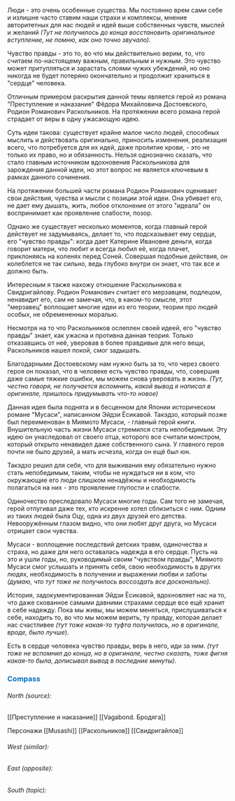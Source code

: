 Люди - это очень особенные существа. Мы постоянно врем сами себе и излишне часто ставим наши страхи и комплексы, мнение авторитетных для нас людей и идей выше собственных чувств, мыслей и желаний _(Тут не получилось до конца восстановить оригинальное вступление, не помню, как оно точно звучало)_.

Чувство правды - это то, во что мы действительно верим, то, что считаем по-настоящему важным, правильным и нужным. Это чувство может притупляться и зарастать слоями чужих убеждений, но оно никогда не будет потеряно окончательно и продолжит храниться в "сердце" человека.

Отличным примером раскрытия данной темы является герой из романа "Преступление и наказание" Фёдора Михайловича Достоевского, Родион Романович Раскольников. На протяжении всего романа герой страдает от веры в одну ужасающую идею.

Суть идеи такова: существует крайне малое число людей, способных мыслить и действовать оригинально, приносить изменения, реализация всего, что потребуется для их идей, даже пролитие крови, - это не только их право, но и обязанность. Нельзя однозначно сказать, что стало главным источником вдохновения Раскольникова для зарождения данной идеи, но этот вопрос не является ключевым в рамках данного сочинения.   

На протяжении большей части романа Родион Романович оценивает свои действия, чувства и мысли с позиции этой идеи. Она убивает его, не дает ему дышать, жить, любое отклонение от этого "идеала" он воспринимает как проявление слабости, позор. 

Однако же существует несколько моментов, когда главный герой действует не задумываясь, делает то, что подсказывает ему сердце, его "чувство правды": когда дает Катерине Ивановне деньги, когда говорит матери, что любит и всегда любил её, когда плачет, приклоняясь на коленях перед Соней. Совершая подобные действия, он колеблется не так сильно, ведь глубоко внутри он знает, что так все и должно быть.

Интересным я также нахожу отношение Раскольникова к Свидригайлову. Родион Романович считает его мерзавцем, подлецом, ненавидит его, сам не замечая, что, в каком-то смысле, этот "мерзавец" воплощает многие идеи из его теории, теории про людей особых, не обремененных моралью.  

Несмотря на то что Раскольников ослеплен своей идеей, его "чувство правды" знает, как ужасна и противна данная теория. Только отказавшись от неё, уверовав в более правдивые для него вещи, Раскольников нашел покой, смог задышать.

Благодарными Достоевскому нам нужно быть за то, что через своего героя он показал, что в человеке есть чувство правды, что, совершив даже самые тяжкие ошибки, мы можем снова уверовать в жизнь. _(Тут, честно говоря, не получается вспомнить, какой вывод я написал в оригинале, пришлось придумывать что-то новое)_ 

Данная идея была поднята и в бесценном для Японии историческом романе "Мусаси", написанном Эйдзи Ёсикавой. Такэдзо, который позже был переименован в Миямото Мусаси, - главный герой книги. Внушительную часть жизни Мусаси стремился стать непобедимым. Эту идею он унаследовал от своего отца, которого все считали монстром, который открыто ненавидел даже собственного сына. У главного героя почти не было друзей, а мать исчезла, когда он ещё был юн.  

Такэдзо решил для себя, что для выживания ему обязательно нужно стать непобедимым, таким, чтобы не нуждаться ни в ком, что окружающие его люди слишком ненадёжны и необходимость полагаться на них - это проявление глупости и слабости.  

Одиночество преследовало Мусаси многие годы. Сам того не замечая, герой отпугивал даже тех, кто искренне хотел сблизиться с ним. Одним из таких людей была Оцу, одна из двух друзей его детства. Невооружённым глазом видно, что они любят друг друга, но Мусаси отрицает свои чувства. 

Мусаси - воплощение последствий детских травм, одиночества и страха, но даже для него оставалась надежда в его сердце. Пусть на это и ушли годы, но, руководимый своим "чувством правды", Миямото Мусаси смог услышать и принять себя, свою необходимость в других людях, необходимость в получении и выражении любви и заботы _(думаю, что тут тоже не получилось воссоздать все досконально)._

История, задокументированная Эйдзи Ёсикавой, вдохновляет нас на то, что даже скованное самыми давними страхами сердце все ещё хранит в себе надежду. Пока мы живы, мы можем меняться, прислушиваться к себе, находить то, во что мы можем верить, ту правду, которая делает нас счастливее _(тут тоже какая-то туфта получилась, но в оригинале, вроде, было лучше_). 

Есть в сердце человека чувство правды, верь в него, иди за ним. _(тут тоже не вспомнил до конца, но в оригинале, честно сказать, тоже фигня какая-то была, дописывал вывод в последние минуты)_.



### <span style="color:#0070c0">Compass</span>
###### North (source):
[[Преступление и наказание]]
[[Vagabond. Бродяга]]

Персонажи
[[Musashi]]
[[Раскольников]]
[[Свидригайлов]]

###### West (similar):


###### East (opposite):


###### South (topic):

